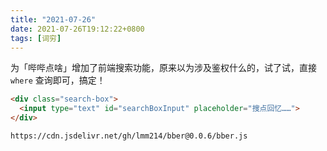 ```yaml
---
title: "2021-07-26"
date: 2021-07-26T19:12:22+0800
tags: [词穷]
---
```


为「哔哔点啥」增加了前端搜索功能，原来以为涉及鉴权什么的，试了试，直接 `where` 查询即可，搞定！

<!--more-->

```html
<div class="search-box">
  <input type="text" id="searchBoxInput" placeholder="搜点回忆……">
</div>
```

```html
https://cdn.jsdelivr.net/gh/lmm214/bber@0.0.6/bber.js
```
